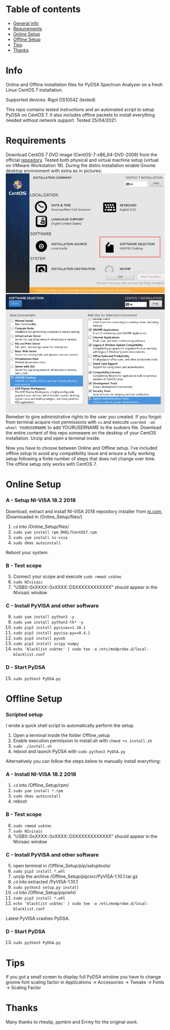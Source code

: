 # Table of contents
* [General info](#Info)
* [Requirements](#Requirements)
* [Online Setup](#Online-Setup)
* [Offline Setup](#Offline-Setup)
* [Tips](#Tips)
* [Thanks](#Thanks)

# Info
Online and Offline installation files for PyDSA Spectrum Analyzer on a fresh Linux CentOS 7 installation.

Supported devices: Rigol DS1054Z (tested)

This repo contains tested instructions and an automated script to setup PyDSA on CentOS 7.
It also includes offline packets to install everything needed without network support.
Tested 25/04/2021.

# Requirements
Download CentOS 7 DVD image (CentOS-7-x86_64-DVD-2009) from the official [repository](http://isoredirect.centos.org/centos/7/isos/x86_64/).
Tested both physical and virtual machine setup (virtual on VMware Workstation 16).
During the distro installation enable Gnome desktop environment with extra as in pictures:
![CentOS software options](https://github.com/Limon93/PyDSA/blob/master/CentOS_setup_1of2.png)
![CentOS selection](https://github.com/Limon93/PyDSA/blob/master/CentOS_setup_2of2.png)
Remeber to give administrative rights to the user you created.
If you forgot: from terminal acquire root permissions with `su` and execute `usermod -aG wheel YOURUSERNAME` to add YOURUSERNAME to the sudoers file.
Download the entire content of this repo somewere on the desktop of your CentOS installation. Unzip and open a terminal inside.

Now you have to choose between Online and Offline setup.
I've included offline setup to avoid any compatibility issue and ensure a fully working setup following a finite number of steps that does not change over time.
The offline setup only works with CentOS 7.

# Online Setup
### A - Setup NI-VISA 18.2 2018  
Download, extract and install NI-VISA 2018 repository installer from [ni.com](https://www.ni.com/it-it/support/downloads/drivers/download.ni-linux-device-drivers.html#349660), (Downloaded in /Online_Setup/files/)

1) `cd` into /Online_Setup/files/ 	
2) `sudo yum install rpm_RHEL7CentOS7.rpm`
3) `sudo yum install ni-visa`
4) `sudo dkms autoinstall`

Reboot your system.
	

### B - Test scope

5) Connect your scope and execute `sudo rmmod usbtmc`
6) `sudo NIvisaic` 
7) "USB0::0xXXXX::0xXXXX::DSXXXXXXXXXXXX" should appear in the NIvisaic window

### C - Install PyVISA and other software

8) `sudo yum install python3 -y`
9) `sudo yum install python3-tk* -y`
10) `sudo pip3 install pyvisa==1.10.1`
11) `sudo pip3 install pyvisa-py==0.4.1`
12) `sudo pip3 install pyusb`
13) `sudo pip3 install scipy numpy`
14) `echo 'blacklist usbtmc' | sudo tee -a /etc/modprobe.d/local-blacklist.conf`

### D - Start PyDSA
	
15) `sudo python3 PyDSA.py`


# Offline Setup

### Scripted setup

I wrote a quick shell script to automatically perform the setup.

1) Open a terminal inside the folder Offline_setup
2) Enable execution permission to install.sh with `chmod +x install.sh`
3) `sudo ./install.sh`
4) reboot and launch PyDSA with `sudo python3 PyDSA.py`

Alternatively you can follow the steps below to manually install everything:

### A - Install NI-VISA 18.2 2018

1) `cd` into /Offline_Setup/rpm/
2) `sudo yum install *.rpm`
3) `sudo dkms autoinstall`
4) reboot

### B - Test scope

6) `sudo rmmod usbtmc`
7) `sudo NIvisaic`
8) "USB0::0xXXXX::0xXXXX::DSXXXXXXXXXXXX" should appear in the NIvisaic window

### C - Install PyVISA and other software

5) open terminal in /Offline_Setup/pip/setuptools/
6) `sudo pip3 install *.whl`
7) unzip the archive /Offline_Setup/pip/src/PyVISA-1.10.1.tar.gz 
8) `cd` into extracted /PyVISA-1.10.1
9) `sudo python3 setup.py install`
10) `cd` into /Offline_Setup/pip/whl/
11) `sudo pip3 install *.whl`
12) `echo 'blacklist usbtmc' | sudo tee -a /etc/modprobe.d/local-blacklist.conf`

Latest PyVISA crashes PyDSA.

### D - Start PyDSA

13) `sudo python3 PyDSA.py`


# Tips
If you got a small screen to display full PyDSA window you have to change gnome font scaling factor in Applications -> Accessories -> Tweaks -> Fonts -> Scaling Factor

# Thanks
Many thanks to rheslip, ppmkm and Errmy for the original work.






